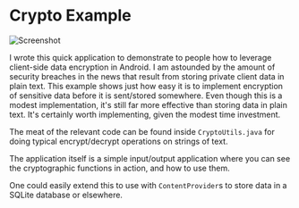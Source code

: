 # Crypto Example

![Screenshot](http://i.imgur.com/zw5KLnJ.png?1)

I wrote this quick application to demonstrate to people how to leverage client-side data encryption in Android. I am astounded by the amount of security breaches in the news that result from storing private client data in plain text. This example shows just how easy it is to implement encryption of sensitive data before it is sent/stored somewhere. Even though this is a modest implementation, it's still far more effective than storing data in plain text. It's certainly worth implementing, given the modest time investment.

The meat of the relevant code can be found inside `CryptoUtils.java` for doing typical encrypt/decrypt operations on strings of text.

The application itself is a simple input/output application where you can see the cryptographic functions in action, and how to use them.

One could easily extend this to use with `ContentProvider`s to store data in a SQLite database or elsewhere.